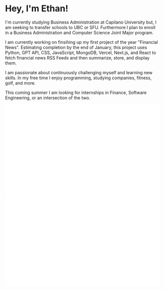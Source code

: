 # Hey, I'm Ethan!

I'm currently studying Business Administration at Capilano University but, I am seeking to transfer schools to UBC or SFU. Furthermore I plan to enroll in a Business Administration and Computer Science Joint Major program.

I am currently working on finsihing up my first project of the year "Financial News". Estimating completion by the end of January, this project uses Python, GPT API, CSS, JavaScript, MongoDB, Vercel, Next.js, and React to fetch financial news RSS Feeds and then summarize, store, and display them.

I am passionate about continuously challenging myself and learning new skills. In my free time I enjoy programming, studying companies, fitness, golf, and more.

This coming summer I am looking for internships in Finance, Software Engineering, or an intersection of the two.

![](https://raw.githubusercontent.com/EthanCratchley/github-stats/master/generated/overview.svg#gh-dark-mode-only)
![](https://raw.githubusercontent.com/EthanCratchley/github-stats/master/generated/languages.svg#gh-dark-mode-only)
